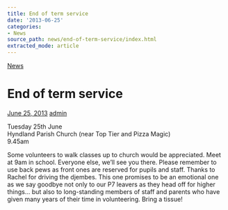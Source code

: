 ```yaml
---
title: End of term service
date: '2013-06-25'
categories:
- News
source_path: news/end-of-term-service/index.html
extracted_mode: article
---
```

[News](category/news/)

# End of term service

[June 25, 2013](news/end-of-term-service/) [admin](author/admin/)

Tuesday 25th June  
Hyndland Parish Church (near Top Tier and Pizza Magic)  
9.45am

Some volunteers to walk classes up to church would be appreciated. Meet at 9am in school. Everyone else, we’ll see you there. Please remember to use back pews as front ones are reserved for pupils and staff. Thanks to Rachel for driving the djembes. This one promises to be an emotional one as we say goodbye not only to our P7 leavers as they head off for higher things… but also to long-standing members of staff and parents who have given many years of their time in volunteering. Bring a tissue!
